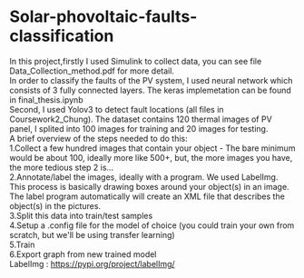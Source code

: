 # Solar-phovoltaic-faults-classification
In this project,firstly I used Simulink to collect data, you can see file Data_Collection_method.pdf for more detail.\
In order to classify the faults of the PV system, I used neural network which consists of 3 fully connected layers. The keras implemetation can be found in final_thesis.ipynb \
Second, I used Yolov3 to detect fault locations (all files in Coursework2_Chung). The dataset contains 120 thermal images of PV panel, I splited into 100 images for training and 20 images for testing.\
A brief overview of the steps needed to do this:\
1.Collect a few hundred images that contain your object - The bare minimum would be about 100, ideally more like 500+, but, the more images you have, the more tedious step 2 is...\
2.Annotate/label the images, ideally with a program. We used LabelImg. This process is basically drawing boxes around your object(s) in an image. The label program automatically will create an XML file that describes the object(s) in the pictures.\
3.Split this data into train/test samples\
4.Setup a .config file for the model of choice (you could train your own from scratch, but we'll be using transfer learning)\
5.Train\
6.Export graph from new trained model\
LabelImg : https://pypi.org/project/labelImg/
